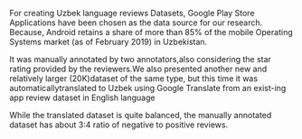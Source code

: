 For creating Uzbek language reviews Datasets, Google Play Store Applications have been chosen as the data source for our research.
Because, Android retains a share of more than 85% of the mobile Operating Systems market (as of February 2019) in Uzbekistan.

 It was manually annotated by two annotators,also considering the star rating provided by the reviewers.We also presented another new and relatively larger (20K)dataset of the same type, but this time it was automaticallytranslated to Uzbek using Google Translate from an exist-ing app review dataset in English language

While the translated dataset is quite balanced, the manually annotated dataset has about 3:4 ratio of negative to positive reviews.
